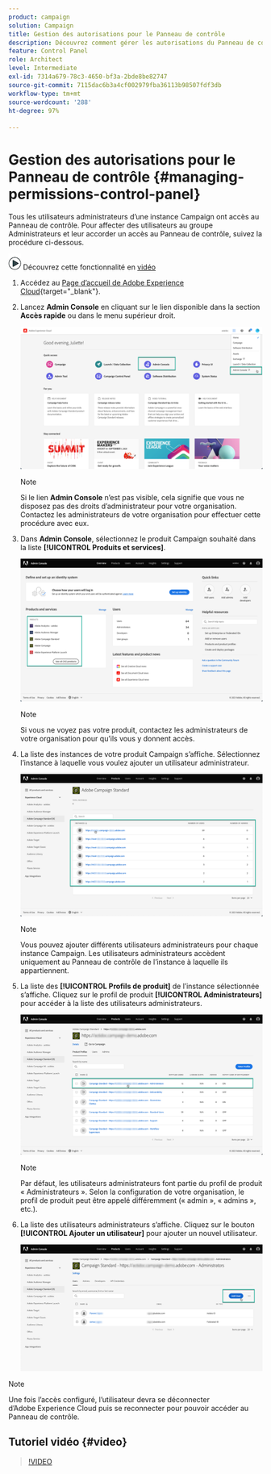 ```yaml
---
product: campaign
solution: Campaign
title: Gestion des autorisations pour le Panneau de contrôle
description: Découvrez comment gérer les autorisations du Panneau de contrôle
feature: Control Panel
role: Architect
level: Intermediate
exl-id: 7314a679-78c3-4650-bf3a-2bde8be82747
source-git-commit: 7115dac6b3a4cf002979fba36113b98507fdf3db
workflow-type: tm+mt
source-wordcount: '288'
ht-degree: 97%

---
```


# Gestion des autorisations pour le Panneau de contrôle {#managing-permissions-control-panel}

Tous les utilisateurs administrateurs d’une instance Campaign ont accès au Panneau de contrôle. Pour affecter des utilisateurs au groupe Administrateurs et leur accorder un accès au Panneau de contrôle, suivez la procédure ci-dessous.

![](assets/do-not-localize/how-to-video.png) Découvrez cette fonctionnalité en [vidéo](../../discover/using/managing-permissions.md#video)

1. Accédez au [Page d’accueil de Adobe Experience Cloud](https://experiencecloud.adobe.com/){target="_blank"}.

1. Lancez **Admin Console** en cliquant sur le lien disponible dans la section **Accès rapide** ou dans le menu supérieur droit.

   ![](assets/do-not-localize/control_panel_admin-console.png)

   >[!NOTE]
   >
   >Si le lien **Admin Console** n’est pas visible, cela signifie que vous ne disposez pas des droits d’administrateur pour votre organisation. Contactez les administrateurs de votre organisation pour effectuer cette procédure avec eux.

1. Dans **Admin Console**, sélectionnez le produit Campaign souhaité dans la liste **[!UICONTROL Produits et services]**.

   ![](assets/do-not-localize/control_panel_product-list.png)

   >[!NOTE]
   >
   >Si vous ne voyez pas votre produit, contactez les administrateurs de votre organisation pour qu’ils vous y donnent accès.

1. La liste des instances de votre produit Campaign s’affiche. Sélectionnez l’instance à laquelle vous voulez ajouter un utilisateur administrateur.

   ![](assets/do-not-localize/control_panel_add_user_4.png)

   >[!NOTE]
   >
   >Vous pouvez ajouter différents utilisateurs administrateurs pour chaque instance Campaign. Les utilisateurs administrateurs accèdent uniquement au Panneau de contrôle de l’instance à laquelle ils appartiennent.

1. La liste des **[!UICONTROL Profils de produit]** de l’instance sélectionnée s’affiche. Cliquez sur le profil de produit **[!UICONTROL Administrateurs]** pour accéder à la liste des utilisateurs administrateurs.

   ![](assets/do-not-localize/control_panel_add_user_5.png)

   >[!NOTE]
   >
   >Par défaut, les utilisateurs administrateurs font partie du profil de produit « Administrateurs ». Selon la configuration de votre organisation, le profil de produit peut être appelé différemment (« admin », « admins », etc.).

1. La liste des utilisateurs administrateurs s’affiche. Cliquez sur le bouton **[!UICONTROL Ajouter un utilisateur]** pour ajouter un nouvel utilisateur.

   ![](assets/do-not-localize/control_panel_add_user_6.png)

>[!NOTE]
>
>Une fois l’accès configuré, l’utilisateur devra se déconnecter d’Adobe Experience Cloud puis se reconnecter pour pouvoir accéder au Panneau de contrôle.

## Tutoriel vidéo {#video}

>[!VIDEO](https://video.tv.adobe.com/v/27147?quality=12)
